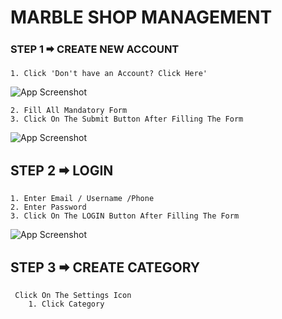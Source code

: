 # MARBLE SHOP MANAGEMENT


###  STEP 1 🠮 CREATE NEW ACCOUNT

    1. Click 'Don't have an Account? Click Here'

![App Screenshot](https://techsofts.in/DESKTOP_APPS/marble_shop_management/ScreeShot/step1.png)

    2. Fill All Mandatory Form
    3. Click On The Submit Button After Filling The Form

![App Screenshot](https://techsofts.in/DESKTOP_APPS/marble_shop_management/ScreeShot/step2.png)

##  STEP 2  🠮 LOGIN
    1. Enter Email / Username /Phone
    2. Enter Password
    3. Click On The LOGIN Button After Filling The Form
![App Screenshot](https://techsofts.in/DESKTOP_APPS/marble_shop_management/ScreeShot/step3.png)


## STEP 3 🠮 CREATE  CATEGORY 
     Click On The Settings Icon
        1. Click Category

